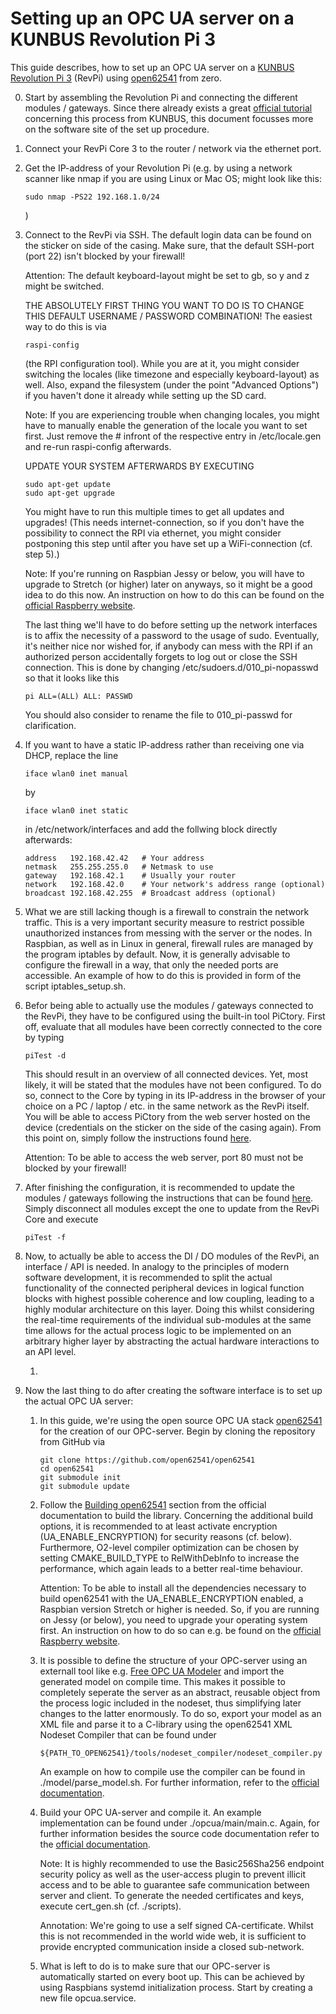 # Setting up an OPC UA server on a KUNBUS Revolution Pi 3

This guide describes, how to set up an OPC UA server on a
[KUNBUS Revolution Pi 3](https://revolution.kunbus.de/) (RevPi) using
[open62541](https://open62541.org/) from zero.



0.  Start by assembling the Revolution Pi and connecting the different modules /
    gateways. Since there already exists a great [official tutorial](https://revolution.kunbus.com/tutorials/quick-start-guide/?noredirect=en_US)
    concerning this process from KUNBUS, this document focusses more on the
    software site of the set up procedure.

1.  Connect your RevPi Core 3 to the router / network via the ethernet port.

2.  Get the IP-address of your Revolution Pi (e.g. by using a network scanner
    like nmap if you are using Linux or Mac OS; might look like this:

        sudo nmap -PS22 192.168.1.0/24

    )

3.  Connect to the RevPi via SSH. The default login data can be found on the
    sticker on side of the casing. Make sure, that the default SSH-port (port 22)
    isn't blocked by your firewall!

    Attention: The default keyboard-layout might be set to gb, so y and z might
               be switched.

    THE ABSOLUTELY FIRST THING YOU WANT TO DO IS TO CHANGE THIS DEFAULT
    USERNAME / PASSWORD COMBINATION! The easiest way to do this is via

        raspi-config

    (the RPI configuration tool). While you are at it, you might consider
    switching the locales (like timezone and especially keyboard-layout) as
    well. Also, expand the filesystem (under the point "Advanced Options") if
    you haven't done it already while setting up the SD card.

    Note: If you are experiencing trouble when changing locales, you might
    have to manually enable the generation of the locale you want to set first.
    Just remove the # infront of the respective entry in /etc/locale.gen and
    re-run raspi-config afterwards.

    UPDATE YOUR SYSTEM AFTERWARDS BY EXECUTING

        sudo apt-get update
        sudo apt-get upgrade

    You might have to run this multiple times to get all updates and upgrades!
    (This needs internet-connection, so if you don't have the possibility to
    connect the RPI via ethernet, you might consider postponing this step until
    after you have set up a WiFi-connection (cf. step 5).)

    Note: If you're running on Raspbian Jessy or below, you will have to upgrade
    to Stretch (or higher) later on anyways, so it might be a good idea to do
    this now. An instruction on how to do this can be found on the
    [official Raspberry website](https://www.raspberrypi.org/blog/raspbian-stretch/).

    The last thing we'll have to do before setting up the network interfaces
    is to affix the necessity of a password to the usage of sudo. Eventually,
    it's neither nice nor wished for, if anybody can mess with the RPI if
    an authorized person accidentally forgets to log out or close the SSH
    connection. This is done by changing /etc/sudoers.d/010_pi-nopasswd so
    that it looks like this

        pi ALL=(ALL) ALL: PASSWD

    You should also consider to rename the file to 010_pi-passwd for
    clarification.

5.  If you want to have a static IP-address rather than receiving one via DHCP,
    replace the line

        iface wlan0 inet manual

    by

        iface wlan0 inet static

    in /etc/network/interfaces and add the follwing block directly afterwards:

        address   192.168.42.42   # Your address
        netmask   255.255.255.0   # Netmask to use
        gateway   192.168.42.1    # Usually your router
        network   192.168.42.0    # Your network's address range (optional)
        broadcast 192.168.42.255  # Broadcast address (optional)

6.  What we are still lacking though is a firewall to constrain the network
    traffic. This is a very important security measure to restrict possible
    unauthorized instances from messing with the server or the nodes. In
    Raspbian, as well as in Linux in general, firewall rules are managed by
    the program iptables by default. Now, it is generally advisable to configure
    the firewall in a way, that only the needed ports are accessible. An example
    of how to do this is provided in form of the script iptables_setup.sh.

7.  Befor being able to actually use the modules / gateways connected to the
    RevPi, they have to be configured using the built-in tool PiCtory. First off,
    evaluate that all modules have been correctly connected to the core by typing

        piTest -d

    This should result in an overview of all connected devices. Yet, most likely,
    it will be stated that the modules have not been configured. To do so,
    connect to the Core by typing in its IP-address in the browser of your choice
    on a PC / laptop / etc. in the same network as the RevPi itself. You will be
    able to access PiCtory from the web server hosted on the device (credentials
    on the sticker on the side of the casing again). From this point on, simply
    follow the instructions found [here](https://revolution.kunbus.com/tutorials/was-ist-pictory/).

    Attention: To be able to access the web server, port 80 must not be blocked
    by your firewall!

8.  After finishing the configuration, it is recommended to update the modules /
    gateways following the instructions that can be found [here](https://revolution.kunbus.com/tutorials/expansion-modules-firmware-update/).
    Simply disconnect all modules except the one to update from the RevPi Core
    and execute

        piTest -f

9.  Now, to actually be able to access the DI / DO modules of the RevPi, an
    interface / API is needed. In analogy to the principles of modern software
    development, it is recommended to split the actual functionality of the
    connected peripheral devices in logical function blocks with highest possible
    coherence and low coupling, leading to a highly modular architecture on this
    layer. Doing this whilst considering the real-time requirements of the
    individual sub-modules at the same time allows for the actual process logic
    to be implemented on an arbitrary higher layer by abstracting the actual
    hardware interactions to an API level.

    1.

10. Now the last thing to do after creating the software interface is to set
    up the actual OPC UA server:

    1.  In this guide, we're using the open source OPC UA stack [open62541](https://open62541.org/)
        for the creation of our OPC-server. Begin by cloning the repository from
        GitHub via

            git clone https://github.com/open62541/open62541
            cd open62541
            git submodule init
            git submodule update

    2.  Follow the [Building open62541](https://open62541.org/doc/current/building.html)
        section from the official documentation to build the library. Concerning
        the additional build options, it is recommended to at least activate
        encryption (UA_ENABLE_ENCRYPTION) for security reasons (cf. below).
        Furthermore, O2-level compiler optimization can be chosen by setting
        CMAKE_BUILD_TYPE to RelWithDebInfo to increase the performance, which
        again leads to a better real-time behaviour.

        Attention: To be able to install all the dependencies necessary to build
        open62541 with the UA_ENABLE_ENCRYPTION enabled, a Raspbian version Stretch
        or higher is needed. So, if you are running on Jessy (or below), you need
        to upgrade your operating system first. An instruction on how to do so
        can e.g. be found on the [official Raspberry website](https://www.raspberrypi.org/blog/raspbian-stretch/).

    3.  It is possible to define the structure of your OPC-server using an
        externall tool like e.g. [Free OPC UA Modeler](https://github.com/FreeOpcUa/opcua-modeler)
        and import the generated model on compile time. This makes it possible
        to completely seperate the server as an abstract, reusable object from
        the process logic included in the nodeset, thus simplifying
        later changes to the latter enormously. To do so, export your model
        as an XML file and parse it to a C-library using the open62541 XML
        Nodeset Compiler that can be found under

            ${PATH_TO_OPEN62541}/tools/nodeset_compiler/nodeset_compiler.py

        An example on how to compile use the compiler can be found in
        ./model/parse_model.sh. For further information, refer to the
        [official documentation](https://open62541.org/doc/current/nodeset_compiler.html).

    4.  Build your OPC UA-server and compile it. An example implementation can
        be found under ./opcua/main/main.c. Again, for further information
        besides the source code documentation refer to the
        [official documentation](https://open62541.org/doc/current/server).

        Note: It is highly recommended to use the Basic256Sha256 endpoint security
        policy as well as the user-access plugin to prevent illicit access and to
        be able to guarantee safe communication between server and client.
        To generate the needed certificates and keys, execute cert_gen.sh (cf.
        ./scripts).

        Annotation: We're going to use a self signed CA-certificate. Whilst
        this is not recommended in the world wide web, it is sufficient to
        provide encrypted communication inside a closed sub-network.

    5.  What is left to do is to make sure that our OPC-server is automatically
        started on every boot up. This can be achieved by using Raspbians systemd
        initialization process. Start by creating a new file opcua.service.
